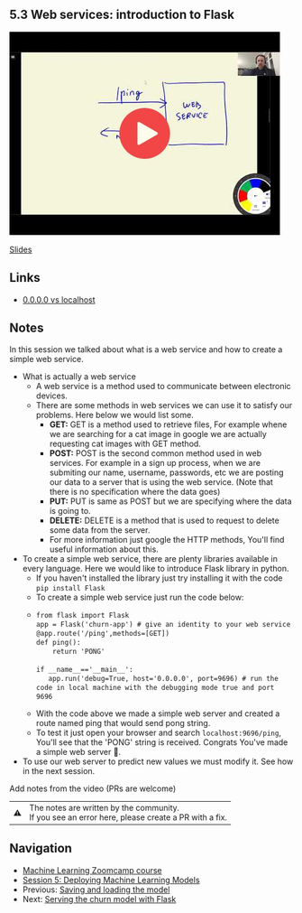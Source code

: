 
## 5.3 Web services: introduction to Flask

<a href="https://www.youtube.com/watch?v=W7ubna1Rfv8&list=PL3MmuxUbc_hIhxl5Ji8t4O6lPAOpHaCLR"><img src="images/thumbnail-5-03.jpg"></a>
 

[Slides](https://www.slideshare.net/AlexeyGrigorev/ml-zoomcamp-5-model-deployment)


## Links

* [0.0.0.0 vs localhost](https://stackoverflow.com/a/20778887/861423)

## Notes
In this session we talked about what is a web service and how to create a simple web service.
- What is actually a web service
  - A web service is a method used to communicate between electronic devices.
  - There are some methods in web services we can use it to satisfy our problems. Here below we would list some.
    - **GET:**  GET is a method used to retrieve files, For example whene we are searching for a cat image in google we are actually requesting cat images with GET method.
    - **POST:** POST is the second common method used in web services. For example in a sign up process, when we are submiting our name, username, passwords, etc we are posting our data to a server that is using the web service. (Note that there is no specification where the data goes)
    -  **PUT:** PUT is same as POST but we are specifying where the data is going to.
    -  **DELETE:** DELETE is a method that is used to request to delete some data from the server.
    -  For more information just google the HTTP methods, You'll find useful information about this.
- To create a simple web service, there are plenty libraries available in every language. Here we would like to introduce Flask library in python.
  - If you haven't installed the library just try installing it with the code ```pip install Flask```
  - To create a simple web service just run the code below:
  - ```
    from flask import Flask
    app = Flask('churn-app') # give an identity to your web service
    @app.route('/ping',methods=[GET])
    def ping():
        return 'PONG'
    
    if __name__=='__main__':
       app.run('debug=True, host='0.0.0.0', port=9696) # run the code in local machine with the debugging mode true and port 9696
    ```
   - With the code above we made a simple web server and created a route named ping that would send pong string.
   - To test it just open your browser and search ```localhost:9696/ping```, You'll see that the 'PONG' string is received. Congrats You've made a simple web server 🥳.
- To use our web server to predict new values we must modify it. See how in the next session. 

Add notes from the video (PRs are welcome)


<table>
   <tr>
      <td>⚠️</td>
      <td>
         The notes are written by the community. <br>
         If you see an error here, please create a PR with a fix.
      </td>
   </tr>
</table>


## Navigation

* [Machine Learning Zoomcamp course](../)
* [Session 5: Deploying Machine Learning Models](./)
* Previous: [Saving and loading the model](02-pickle.md)
* Next: [Serving the churn model with Flask](04-flask-deployment.md)
